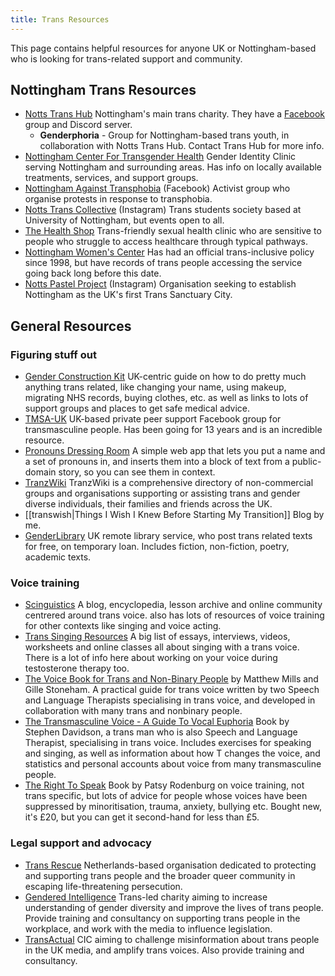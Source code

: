 ```yaml
---
title: Trans Resources
---
```

This page contains helpful resources for anyone UK or Nottingham-based who is looking for trans-related support and community.
## Nottingham Trans Resources
- [Notts Trans Hub](https://www.nottstranshub.org/) Nottingham's main trans charity. They have a [Facebook](https://www.facebook.com/nottstranshub/?locale=en_GB) group and Discord server.
  - **Genderphoria** - Group for Nottingham-based trans youth, in collaboration with Notts Trans Hub. Contact Trans Hub for more info.
- [Nottingham Center For Transgender Health](https://ncth.nhs.uk/) Gender Identity Clinic serving Nottingham and surrounding areas. Has info on locally available treatments, services, and support groups.
- [Nottingham Against Transphobia](https://www.facebook.com/NottinghamAgainstTransphobia) (Facebook) Activist group who organise protests in response to transphobia.
- [Notts Trans Collective](https://www.instagram.com/nottstranscollective/) (Instagram) Trans students society based at University of Nottingham, but events open to all. 
- [The Health Shop](https://www.healthshopnottingham.co.uk/) Trans-friendly sexual health clinic who are sensitive to people who struggle to access healthcare through typical pathways. 
- [Nottingham Women's Center](https://www.nottinghamwomenscentre.com/) Has had an official trans-inclusive policy since 1998, but have records of trans people accessing the service going back long before this date. 
- [Notts Pastel Project](https://www.instagram.com/notts_pastel_project/) (Instagram) Organisation seeking to establish Nottingham as the UK's first Trans Sanctuary City. 

## General Resources
### Figuring stuff out
- [Gender Construction Kit](https://genderkit.org.uk/) UK-centric guide on how to do pretty much anything trans related, like changing your name, using makeup, migrating NHS records, buying clothes, etc. as well as links to lots of support groups and places to get safe medical advice.
- [TMSA-UK](https://www.facebook.com/TMSAUK) UK-based private peer support Facebook group for transmasculine people. Has been going for 13 years and is an incredible resource.
- [Pronouns Dressing Room](http://www.pronouns.failedslacker.com/) A simple web app that lets you put a name and a set of pronouns in, and inserts them into a block of text from a public-domain story, so you can see them in context.
- [TranzWiki](https://www.gires.org.uk/tranzwiki/) TranzWiki is a comprehensive directory of non-commercial groups and organisations supporting or assisting trans and gender diverse individuals, their families and friends across the UK.
- [[transwish|Things I Wish I Knew Before Starting My Transition]] Blog by me.
- [GenderLibrary](https://genderlibrary.co.uk/about/) UK remote library service, who post trans related texts for free, on temporary loan. Includes fiction, non-fiction, poetry, academic texts.

### Voice training
- [Scinguistics](https://cramdvoicelessons.blog/) A blog, encyclopedia, lesson archive and online community centrered around trans voice. also has lots of resources of voice training for other contexts like singing and voice acting.
- [Trans Singing Resources](https://www.eliconley.com/trans-singer-resources.html) A big list of essays, interviews, videos, worksheets and online classes all about singing with a trans voice. There is a lot of info here about working on your voice during testosterone therapy too.
- [The Voice Book for Trans and Non-Binary People](https://www.whsmith.co.uk/Product/Matthew-Mills/The-Voice-Book-for-Trans-and-Non-Binary-People--A-Practical-Guide-to-Creating-and-Sustaining-Authentic-Voice-and-Communi/12973083) by Matthew Mills and Gille Stoneham. A practical guide for trans voice written by two Speech and Language Therapists specialising in trans voice, and developed in collaboration with many trans and nonbinary people.
- [The Transmasculine Voice - A Guide To Vocal Euphoria](https://londontranschoir.com/product/the-transmasculine-voice-a-guide-to-vocal-euphoria/) Book by Stephen Davidson, a trans man who is also Speech and Language Therapist, specialising in trans voice. Includes exercises for speaking and singing, as well as information about how T changes the voice, and statistics and personal accounts about voice from many transmasculine people.
- [The Right To Speak](https://www.bloomsbury.com/uk/right-to-speak-9781350289475/) Book by Patsy Rodenburg on voice training, not trans specific, but lots of advice for people whose voices have been suppressed by minoritisation, trauma, anxiety, bullying etc. Bought new, it's £20, but you can get it second-hand for less than £5.

### Legal support and advocacy
- [Trans Rescue](https://transrescue.org/) Netherlands-based organisation dedicated to protecting and supporting trans people and the broader queer community in escaping life-threatening persecution.
- [Gendered Intelligence](https://genderedintelligence.co.uk/about-us) Trans-led charity aiming to increase understanding of gender diversity and improve the lives of trans people. Provide training and consultancy on supporting trans people in the workplace, and work with the media to influence legislation.
- [TransActual](https://transactual.org.uk/) CIC aiming to challenge misinformation about trans people in the UK media, and amplify trans voices. Also provide training and consultancy.





